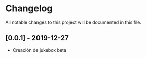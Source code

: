 # Changelog
All notable changes to this project will be documented in this file.

## [0.0.1] - 2019-12-27
- Creación de jukebox beta
